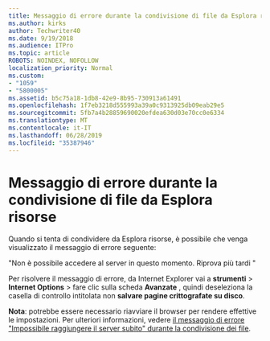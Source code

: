 ```yaml
---
title: Messaggio di errore durante la condivisione di file da Esplora risorse
ms.author: kirks
author: Techwriter40
ms.date: 9/19/2018
ms.audience: ITPro
ms.topic: article
ROBOTS: NOINDEX, NOFOLLOW
localization_priority: Normal
ms.custom:
- "1059"
- "5800005"
ms.assetid: b5c75a18-1db8-42e9-8b95-730913a61491
ms.openlocfilehash: 1f7eb3218d555993a39a0c9313925db09eab29e5
ms.sourcegitcommit: 5fb7a4b28859690020efdea630d03e70cc0e6334
ms.translationtype: MT
ms.contentlocale: it-IT
ms.lasthandoff: 06/28/2019
ms.locfileid: "35387946"
---
```

# <a name="error-message-when-sharing-files-from-windows-explorer"></a>Messaggio di errore durante la condivisione di file da Esplora risorse

Quando si tenta di condividere da Esplora risorse, è possibile che venga visualizzato il messaggio di errore seguente:
  
"Non è possibile accedere al server in questo momento. Riprova più tardi "
  
Per risolvere il messaggio di errore, da Internet Explorer vai a **strumenti** \> **Internet Options** \> fare clic sulla scheda **Avanzate** , quindi deseleziona la casella di controllo intitolata non **salvare pagine crittografate su disco**.
  
 **Nota**: potrebbe essere necessario riavviare il browser per rendere effettive le impostazioni. Per ulteriori informazioni, vedere [il messaggio di errore "Impossibile raggiungere il server subito" durante la condivisione dei file](https://go.microsoft.com/fwlink/?linkid=2022914).
  